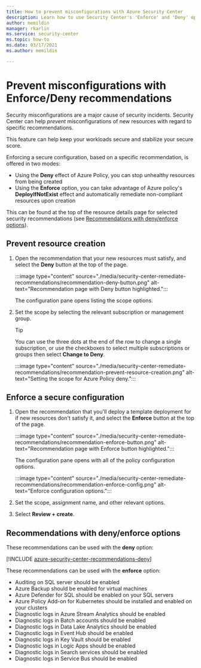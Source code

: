 ```yaml
---
title: How to prevent misconfigurations with Azure Security Center
description: Learn how to use Security Center's 'Enforce' and 'Deny' options on the recommendations details pages
author: memildin
manager: rkarlin
ms.service: security-center
ms.topic: how-to
ms.date: 03/17/2021
ms.author: memildin

---
```


# Prevent misconfigurations with Enforce/Deny recommendations

Security misconfigurations are a major cause of security incidents. Security Center can help *prevent* misconfigurations of new resources with regard to specific recommendations. 

This feature can help keep your workloads secure and stabilize your secure score.

Enforcing a secure configuration, based on a specific recommendation, is offered in two modes:

- Using the **Deny** effect of Azure Policy, you can stop unhealthy resources from being created
- Using the **Enforce** option, you can take advantage of Azure policy's **DeployIfNotExist** effect and automatically remediate non-compliant resources upon creation

This can be found at the top of the resource details page for selected security recommendations (see [Recommendations with deny/enforce options](#recommendations-with-denyenforce-options)).

## Prevent resource creation

1. Open the recommendation that your new resources must satisfy, and select the **Deny** button at the top of the page.

    :::image type="content" source="./media/security-center-remediate-recommendations/recommendation-deny-button.png" alt-text="Recommendation page with Deny button highlighted.":::

    The configuration pane opens listing the scope options. 

1. Set the scope by selecting the relevant subscription or management group.

    > [!TIP]
    > You can use the three dots at the end of the row to change a single subscription, or use the checkboxes to select multiple subscriptions or groups then select **Change to Deny**.

    :::image type="content" source="./media/security-center-remediate-recommendations/recommendation-prevent-resource-creation.png" alt-text="Setting the scope for Azure Policy deny.":::


## Enforce a secure configuration

1. Open the recommendation that you'll deploy a template deployment for if new resources don't  satisfy it, and select the **Enforce** button at the top of the page.

    :::image type="content" source="./media/security-center-remediate-recommendations/recommendation-enforce-button.png" alt-text="Recommendation page with Enforce button highlighted.":::

    The configuration pane opens with all of the policy configuration options. 

    :::image type="content" source="./media/security-center-remediate-recommendations/recommendation-enforce-config.png" alt-text="Enforce configuration options.":::

1. Set the scope, assignment name, and other relevant options.

1. Select **Review + create**.

## Recommendations with deny/enforce options

These recommendations can be used with the **deny** option:

[!INCLUDE [azure-security-center-recommendations-deny](../../includes/asc/recommendations-with-deny.md)]

These recommendations can be used with the **enforce** option:

- Auditing on SQL server should be enabled
- Azure Backup should be enabled for virtual machines
- Azure Defender for SQL should be enabled on your SQL servers
- Azure Policy Add-on for Kubernetes should be installed and enabled on your clusters
- Diagnostic logs in Azure Stream Analytics should be enabled
- Diagnostic logs in Batch accounts should be enabled
- Diagnostic logs in Data Lake Analytics should be enabled
- Diagnostic logs in Event Hub should be enabled
- Diagnostic logs in Key Vault should be enabled
- Diagnostic logs in Logic Apps should be enabled
- Diagnostic logs in Search services should be enabled
- Diagnostic logs in Service Bus should be enabled

